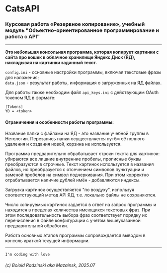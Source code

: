 # CatsAPI

### Курсовая работа «Резервное копирование», учебный модуль "Объектно-ориентированное программирование и работа с API"
***
**Это небольшая консольная программа, которая копирует картинки с сайта про кошек в облачное хранилище Яндекс Диск (ЯД),
накладывая на картинки заданный текст.**

`config.ini` - основные настройки программы, включая текстовые фразы для наложения;     
`data.json` - результат работы, информация о загруженных на ЯД файлах.

Для работы также необходим файл `api_keys.ini` с действующим OAuth токеном ЯД в формате:    
```
[Tokens]    
YD = <token>
```

#### Ограничения и особенности работы программы:

Название папки с файлами на ЯД - это название учебной группы в Нетологии.
Перезапись папки осуществляется путём её полного удаления и создания новой, корзина не используется.

Программа предварительно обрабатывает строки текста для картинок: убираются все лишние внутренние пробелы,
прописные буквы преобразуются в строчные.
Текст картинок используется в названия файлов, но преобразуется с отсечением символов пунктуации и заменой пробелов
на символ подчеркивания. При этом корректно отрабатывается наличие дублей имён - добавляются индексы.

Загрузка картинок осуществляется "по воздуху", используя соответствующий метод API ЯД, т.е. локально файлы
не сохраняются.

Число копируемых картинок задается в ответ на запрос программы и находится в пределах количества имеющихся
текстовых фраз. При этом последовательность выбора фраз соответствует порядку их перечисления в файле конфигурации
с учетом вышеуказанной предварительной обработки.

Работа основных этапов программы сопровождается выводом в консоль краткой текущей информации.

***
`I'm coding with love`
###### (c) Boloid Radzinski aka Mazainsk, 2025.07
